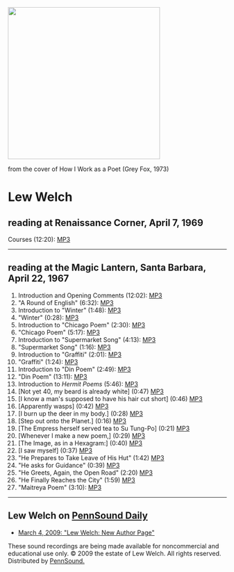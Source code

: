 <img src="http://media.sas.upenn.edu/pennsound/misc/Images/Lew-Welch.jpg" width="350" />

from the cover of <span class="title">How I Work as a Poet</span> (Grey Fox, 1973)

Lew Welch
=========

reading at Renaissance Corner, April 7, 1969
--------------------------------------------

<span class="title">Courses</span> (12:20):
[MP3](http://media.sas.upenn.edu/pennsound/authors/Welch/Welch-Lew_Courses_Renaissance-Corner_04-07-69.mp3)

------------------------------------------------------------------------

reading at the Magic Lantern, Santa Barbara, April 22, 1967
-----------------------------------------------------------

1.  Introduction and Opening Comments (12:02):
    [MP3](http://media.sas.upenn.edu/pennsound/authors/Welch/Magic-Lantern_04-22-67/Welch-Lew_01_Introduction_Magic-Lantern_Santa-Barbara_04-22-67.mp3)
2.  "A Round of English" (6:32):
    [MP3](http://media.sas.upenn.edu/pennsound/authors/Welch/Magic-Lantern_04-22-67/Welch-Lew_02_A-Round-Of-English_Magic-Lantern_Santa-Barbara_04-22-67.mp3)
3.  Introduction to "Winter" (1:48):
    [MP3](http://media.sas.upenn.edu/pennsound/authors/Welch/Magic-Lantern_04-22-67/Welch-Lew_03_Intro-to-Winter_Magic-Lantern_Santa-Barbara_04-22-67.mp3)
4.  "Winter" (0:28):
    [MP3](http://media.sas.upenn.edu/pennsound/authors/Welch/Magic-Lantern_04-22-67/Welch-Lew_04_Winter_Magic-Lantern_Santa-Barbara_04-22-67.mp3)
5.  Introduction to "Chicago Poem" (2:30):
    [MP3](http://media.sas.upenn.edu/pennsound/authors/Welch/Magic-Lantern_04-22-67/Welch-Lew_05_Intro-to-Chicago-Poem_Magic-Lantern_Santa-Barbara_04-22-67.mp3)
6.  "Chicago Poem" (5:17):
    [MP3](http://media.sas.upenn.edu/pennsound/authors/Welch/Magic-Lantern_04-22-67/Welch-Lew_06_Chicago-Poem_Magic-Lantern_Santa-Barbara_04-22-67.mp3)
7.  Introduction to "Supermarket Song" (4:13):
    [MP3](http://media.sas.upenn.edu/pennsound/authors/Welch/Magic-Lantern_04-22-67/Welch-Lew_07_Intro-to-Supermarket-Song_Magic-Lantern_Santa-Barbara_04-22-67.mp3)
8.  "Supermarket Song" (1:16):
    [MP3](http://media.sas.upenn.edu/pennsound/authors/Welch/Magic-Lantern_04-22-67/Welch-Lew_08_Supermarket-Song_Magic-Lantern_Santa-Barbara_04-22-67.mp3)
9.  Introduction to "Graffiti" (2:01):
    [MP3](http://media.sas.upenn.edu/pennsound/authors/Welch/Magic-Lantern_04-22-67/Welch-Lew_09_Intro-to-Graffiti_Magic-Lantern_Santa-Barbara_04-22-67.mp3)
10. "Graffiti" (1:24):
    [MP3](http://media.sas.upenn.edu/pennsound/authors/Welch/Magic-Lantern_04-22-67/Welch-Lew_10_Graffiti_Magic-Lantern_Santa-Barbara_04-22-67.mp3)
11. Introduction to "Din Poem" (2:49):
    [MP3](http://media.sas.upenn.edu/pennsound/authors/Welch/Magic-Lantern_04-22-67/Welch-Lew_11_Intro-to-Din-Poem_Magic-Lantern_Santa-Barbara_04-22-67.mp3)
12. "Din Poem" (13:11):
    [MP3](http://media.sas.upenn.edu/pennsound/authors/Welch/Magic-Lantern_04-22-67/Welch-Lew_12_Din-Poem_Magic-Lantern_Santa-Barbara_04-22-67.mp3)
13. Introduction to *Hermit Poems* (5:46):
    [MP3](http://media.sas.upenn.edu/pennsound/authors/Welch/Magic-Lantern_04-22-67/Welch-Lew_13_Intro-to-Hermit-Poems_Magic-Lantern_Santa-Barbara_04-22-67.mp3)
14. \[Not yet 40, my beard is already white\] (0:47)
    [MP3](http://media.sas.upenn.edu/pennsound/authors/Welch/Magic-Lantern_04-22-67/Welch-Lew_14_Not-Yet-40_Magic-Lantern_Santa-Barbara_04-22-67.mp3)
15. \[I know a man's supposed to have his hair cut short\] (0:46)
    [MP3](http://media.sas.upenn.edu/pennsound/authors/Welch/Magic-Lantern_04-22-67/Welch-Lew_15_I-Know-A-Mans_Magic-Lantern_Santa-Barbara_04-22-67.mp3)
16. \[Apparently wasps\] (0:42)
    [MP3](http://media.sas.upenn.edu/pennsound/authors/Welch/Magic-Lantern_04-22-67/Welch-Lew_16_Apparently-Wasps_Magic-Lantern_Santa-Barbara_04-22-67.mp3)
17. \[I burn up the deer in my body.\] (0:28)
    [MP3](http://media.sas.upenn.edu/pennsound/authors/Welch/Magic-Lantern_04-22-67/Welch-Lew_17_I-Burn-Up-The-Deer_Magic-Lantern_Santa-Barbara_04-22-67.mp3)
18. \[Step out onto the Planet.\] (0:16)
    [MP3](http://media.sas.upenn.edu/pennsound/authors/Welch/Magic-Lantern_04-22-67/Welch-Lew_18_Step-Out-Onto-The-Planet_Magic-Lantern_Santa-Barbara_04-22-67.mp3)
19. \[The Empress herself served tea to Su Tung-Po\] (0:21)
    [MP3](http://media.sas.upenn.edu/pennsound/authors/Welch/Magic-Lantern_04-22-67/Welch-Lew_19_The-Empress-Herself-Served_Magic-Lantern_Santa-Barbara_04-22-67.mp3)
20. \[Whenever I make a new poem,\] (0:29)
    [MP3](http://media.sas.upenn.edu/pennsound/authors/Welch/Magic-Lantern_04-22-67/Welch-Lew_20_Whenever-I-Make_Magic-Lantern_Santa-Barbara_04-22-67.mp3)
21. \[The Image, as in a Hexagram:\] (0:40)
    [MP3](http://media.sas.upenn.edu/pennsound/authors/Welch/Magic-Lantern_04-22-67/Welch-Lew_21_The-Image_Magic-Lantern_Santa-Barbara_04-22-67.mp3)
22. \[I saw myself\] (0:37)
    [MP3](http://media.sas.upenn.edu/pennsound/authors/Welch/Magic-Lantern_04-22-67/Welch-Lew_22_I-Saw-Myself_Magic-Lantern_Santa-Barbara_04-22-67.mp3)
23. "He Prepares to Take Leave of His Hut" (1:42)
    [MP3](http://media.sas.upenn.edu/pennsound/authors/Welch/Magic-Lantern_04-22-67/Welch-Lew_23_He-Prepares-To-Take_Magic-Lantern_Santa-Barbara_04-22-67.mp3)
24. "He asks for Guidance" (0:39)
    [MP3](http://media.sas.upenn.edu/pennsound/authors/Welch/Magic-Lantern_04-22-67/Welch-Lew_24_He-Asks-For-Guidance_Magic-Lantern_Santa-Barbara_04-22-67.mp3)
25. "He Greets, Again, the Open Road" (2:20)
    [MP3](http://media.sas.upenn.edu/pennsound/authors/Welch/Magic-Lantern_04-22-67/Welch-Lew_25_He-Greets-Again_Magic-Lantern_Santa-Barbara_04-22-67.mp3)
26. "He Finally Reaches the City" (1:59)
    [MP3](http://media.sas.upenn.edu/pennsound/authors/Welch/Magic-Lantern_04-22-67/Welch-Lew_26_He-Finally-Reaches-The-City_Magic-Lantern_Santa-Barbara_04-22-67.mp3)
27. "Maitreya Poem" (3:10):
    [MP3](http://media.sas.upenn.edu/pennsound/authors/Welch/Magic-Lantern_04-22-67/Welch-Lew_27_Maitreya-Poem_Magic-Lantern_Santa-Barbara_04-22-67.mp3)

------------------------------------------------------------------------

Lew Welch on [PennSound Daily](http://writing.upenn.edu/pennsound/daily)
------------------------------------------------------------------------

-   [March 4, 2009: "Lew Welch: New Author Page"](http://writing.upenn.edu/pennsound/daily/200903.php#4_14:56)

These sound
recordings are being made available for noncommercial and educational
use only. © 2009 the estate of Lew Welch. All rights reserved. Distributed by [PennSound.](../index.html)
